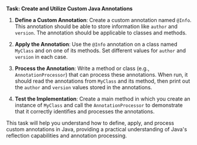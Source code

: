 **Task: Create and Utilize Custom Java Annotations**

1. **Define a Custom Annotation**: Create a custom annotation named `@Info`. This annotation should be able to store information like `author` and `version`. The annotation should be applicable to classes and methods.

2. **Apply the Annotation**: Use the `@Info` annotation on a class named `MyClass` and on one of its methods. Set different values for `author` and `version` in each case.

3. **Process the Annotation**: Write a method or class (e.g., `AnnotationProcessor`) that can process these annotations. When run, it should read the annotations from `MyClass` and its method, then print out the `author` and `version` values stored in the annotations.

4. **Test the Implementation**: Create a main method in which you create an instance of `MyClass` and call the `AnnotationProcessor` to demonstrate that it correctly identifies and processes the annotations.

This task will help you understand how to define, apply, and process custom annotations in Java, providing a practical understanding of Java's reflection capabilities and annotation processing.
